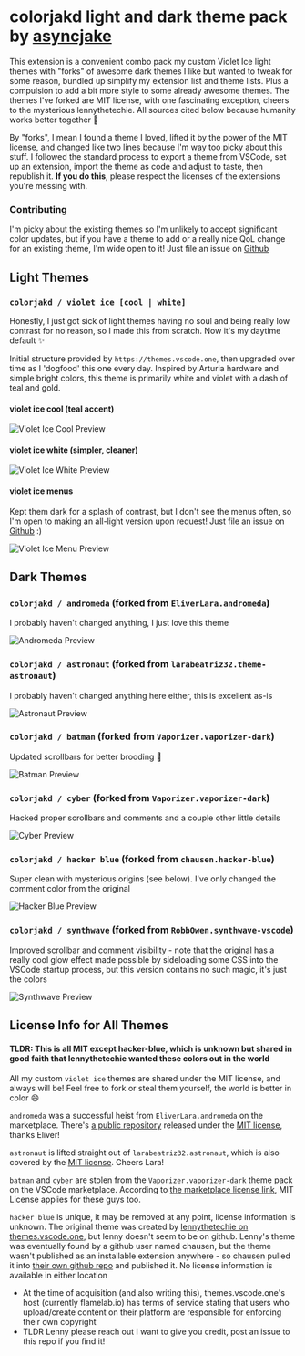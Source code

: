 # colorjakd light and dark theme pack by [asyncjake](https://github.com/asyncjake)

This extension is a convenient combo pack my custom Violet Ice light themes with "forks" of awesome dark themes I like but wanted to tweak for some reason, bundled up simplify my extension list and theme lists. Plus a compulsion to add a bit more style to some already awesome themes. The themes I've forked are MIT license, with one fascinating exception, cheers to the mysterious lennythetechie. All sources cited below because humanity works better together 🙌

By "forks", I mean I found a theme I loved, lifted it by the power of the MIT license, and changed like two lines because I'm way too picky about this stuff. I followed the standard process to export a theme from VSCode, set up an extension, import the theme as code and adjust to taste, then republish it. **If you do this**, please respect the licenses of the extensions you're messing with. 

### Contributing
I'm picky about the existing themes so I'm unlikely to accept significant color updates, but if you have a theme to add or a really nice QoL change for an existing theme, I'm wide open to it! Just file an issue on [Github](https://github.com/asyncjake/colorjakd-vscode-themes/issues)

## Light Themes

### `colorjakd / violet ice [cool | white]`

Honestly, I just got sick of light themes having no soul and being really low contrast for no reason, so I made this from scratch. Now it's my daytime default ✨

Initial structure provided by `https://themes.vscode.one`, then upgraded over time as I 'dogfood' this one every day. Inspired by Arturia hardware and simple bright colors, this theme is primarily white and violet with a dash of teal and gold.

#### violet ice cool (teal accent)

![Violet Ice Cool Preview](./images/violet-ice-cool.png)

#### violet ice white (simpler, cleaner)

![Violet Ice White Preview](./images/violet-ice-white.png)

#### violet ice menus

Kept them dark for a splash of contrast, but I don't see the menus often, so I'm open to making an all-light version upon request! Just file an issue on [Github](https://github.com/asyncjake/colorjakd-vscode-themes/issues) :)

![Violet Ice Menu Preview](./images/violet-ice-menu.png)

## Dark Themes

### `colorjakd / andromeda` (forked from `EliverLara.andromeda`)

I probably haven't changed anything, I just love this theme

![Andromeda Preview](./images/dark-andromeda.png)

### `colorjakd / astronaut` (forked from `larabeatriz32.theme-astronaut`)

I probably haven't changed anything here either, this is excellent as-is

![Astronaut Preview](./images/dark-astronaut.png)

### `colorjakd / batman` (forked from `Vaporizer.vaporizer-dark`)

Updated scrollbars for better brooding 🦇

![Batman Preview](./images/dark-batman.png)

### `colorjakd / cyber` (forked from `Vaporizer.vaporizer-dark`)

Hacked proper scrollbars and comments and a couple other little details

![Cyber Preview](./images/dark-cyber.png)

### `colorjakd / hacker blue` (forked from `chausen.hacker-blue`)

Super clean with mysterious origins (see below). I've only changed the comment color from the original

![Hacker Blue Preview](./images/dark-hackerblue.png)

### `colorjakd / synthwave` (forked from `RobbOwen.synthwave-vscode`)

Improved scrollbar and comment visibility - note that the original has a really cool glow effect made possible by sideloading some CSS into the VSCode startup process, but this version contains no such magic, it's just the colors

![Synthwave Preview](./images/dark-synthwave.png)

## License Info for All Themes

#### TLDR: This is all MIT except hacker-blue, which is unknown but shared in good faith that lennythetechie wanted these colors out in the world

All my custom `violet ice` themes are shared under the MIT license, and always will be! Feel free to fork or steal them yourself, the world is better in color 😄

`andromeda` was a successful heist from `EliverLara.andromeda` on the marketplace. There's [a public repository](https://github.com/EliverLara/Andromeda) released under the [MIT license](https://github.com/EliverLara/Andromeda/blob/master/LICENSE.md), thanks Eliver!

`astronaut` is lifted straight out of `larabeatriz32.astronaut`, which is also covered by the [MIT license](https://github.com/EliverLara/Andromeda/blob/master/LICENSE.md). Cheers Lara!

`batman` and `cyber` are stolen from the `Vaporizer.vaporizer-dark` theme pack on the VSCode marketplace. According to [the marketplace license link](https://marketplace.visualstudio.com/items/Vaporizer.vaporizer-dark/license), MIT License applies for these guys too. 

`hacker blue` is unique, it may be removed at any point, license information is unknown. The original theme was created by [lennythetechie on themes.vscode.one](https://themes.vscode.one/theme/lennythetechie/o8CSDFWb), but lenny doesn't seem to be on github. Lenny's theme was eventually found by a github user named chausen, but the theme wasn't published as an installable extension anywhere - so chausen pulled it into [their own github repo](https://github.com/chausen/hacker-blue) and published it. No license information is available in either location
- At the time of acquisition (and also writing this), themes.vscode.one's host (currently flamelab.io) has terms of service stating that users who upload/create content on their platform are responsible for enforcing their own copyright
- TLDR Lenny please reach out I want to give you credit, post an issue to this repo if you find it!
